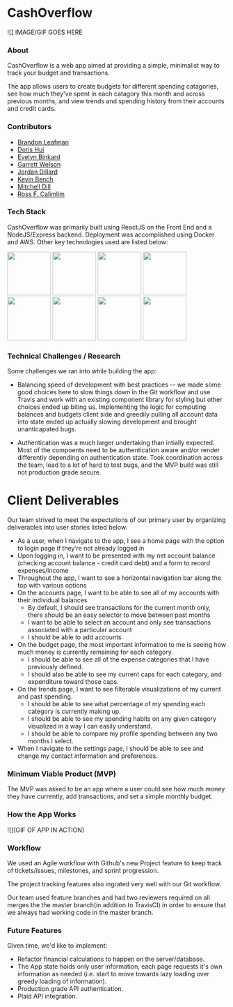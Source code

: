 # CashOverflow

![] IMAGE/GIF GOES HERE

### About

CashOverflow is a web app aimed at providing a simple, minimalist way to track your budget and transactions.

The app allows users to create budgets for different spending catagories, see how much they've spent in each catagory this month and across previous months, and view trends and spending history from their accounts and credit cards.

### Contributors

- [Brandon Leafman](https://github.com/bleafman)
- [Doris Hui](https://github.com/dorishui)
- [Evelyn Binkard](https://github.com/evelynbinkard)
- [Garrett Welson](https://github.com/garrettwelson)
- [Jordan Dillard](https://github.com/Jordielove)
- [Kevin Bench](https://github.com/kbench09)
- [Mitchell Dill](https://github.com/MitchellDill)
- [Ross F. Calimlim](https://github.com/rcalimlim)

### Tech Stack

CashOverflow was primarily built using ReactJS on the Front End and a NodeJS/Express backend. Deployment was accomplished using Docker and AWS. Other key technologies used are listed below:

<img src="https://lh5.googleusercontent.com/rdAoVdYKOCnmtev6t7DJrEY7mG4iYsRPqeTH0Z-OrlsVmiea3q5SMtOGNSa7HzJcyxcIcelTacG5gPNgyBoIviiNcLbohQAicvpldcfM32Klb_ewouDRd67OtYhUAU1CEZB4rBqB" width="100" />
<img src="https://lh6.googleusercontent.com/tKlT8lGB2bTDqSilr_a2y8vaO-QBUdcUIYASnslf-RAKTxUEiEBq-_gTVBP0irIP1ZWNuSvp1fouOJrQBXUr0joVmBZzNyOec4jBpOyVogPZMOYhPH6YQwYOiLdZnfuaDnFel9rn" width="100" />
<img src="https://cdn-media-1.freecodecamp.org/images/1*FDNeKIUeUnf0XdqHmi7nsw.png" width="100">
<img src="https://camo.githubusercontent.com/a3d5d65f55fd84b8401db7336ebe85506f069ca6/68747470733a2f2f6c68352e676f6f676c6575736572636f6e74656e742e636f6d2f707150525779434d75333943553447414552483358493066726932754a7a4d7465495635742d34714147353636494a576458524142784c6a56316a7764567649442d4e76467733555367794d3846584335775f7941696d597a344659316756456d39365964324a515a682d70596c33336c4870624f49372d332d75546978716758315848526b6572" width="100">
<img src="https://miro.medium.com/max/642/1*ReJCeRt3UrdFp65T8mWs1A.png" width="100">
<img src="https://www.docker.com/sites/default/files/d8/styles/role_icon/public/2019-07/Moby-logo.png?itok=sYH_JEaJ" width="100">
<img src="https://upload.wikimedia.org/wikipedia/commons/thumb/9/93/Amazon_Web_Services_Logo.svg/150px-Amazon_Web_Services_Logo.svg.png" width="100">
<img src="https://cloud.mongodb.com/static/images/mdb_logo.svg" width='100'/>
 
### Technical Challenges / Research
 
Some challenges we ran into while building the app:
 
- Balancing speed of development with best practices -- we made some good choices here to slow things down in the Git workflow and use Travis and work with an existing component library for styling but other choices ended up biting us. Implementing the logic for computing balances and budgets client side and greedily pulling all account data into state ended up actually slowing development and brought unanticapated bugs.

- Authentication was a much larger undertaking than intially expected. Most of the compoents need to be authentication aware and/or render differently depending on authentication state. Took coordination across the team, lead to a lot of hard to test bugs, and the MVP build was still not production grade secure.

# Client Deliverables

Our team strived to meet the expectations of our primary user by organizing deliverables into user stories listed below:

- As a user, when I navigate to the app, I see a home page with the option to login page if they’re not already logged in
- Upon logging in, I want to be presented with my net account balance (checking account balance - credit card debt) and a form to record expenses/income
- Throughout the app, I want to see a horizontal navigation bar along the top with various options
- On the accounts page, I want to be able to see all of my accounts with their individual balances
  - By default, I should see transactions for the current month only, there should be an easy selector to move between past months
  - I want to be able to select an account and only see transactions associated with a particular account
  - I should be able to add accounts
- On the budget page, the most important information to me is seeing how much money is currently remaining for each category.
  - I should be able to see all of the expense categories that I have previously defined.
  - I should also be able to see my current caps for each category, and expenditure toward those caps.
- On the trends page, I want to see filterable visualizations of my current and past spending.
  - I should be able to see what percentage of my spending each category is currently making up.
  - I should be able to see my spending habits on any given category visualized in a way I can easily understand.
  - I should be able to compare my profile spending between any two months I select.
- When I navigate to the settings page, I should be able to see and change my contact information and preferences.

### Minimum Viable Product (MVP)

The MVP was asked to be an app where a user could see how much money they have currently, add transactions, and set a simple monthly budget.

### How the App Works

![](GIF OF APP IN ACTION)

### Workflow

We used an Agile workflow with Github's new Project feature to keep track of tickets/issues, milestones, and sprint progression.

The project tracking features also ingrated very well with our Git workflow.

Our team used feature branches and had two reviewers required on all merges the the master branch(in addition to TravisCI) in order to ensure that we always had working code in the master branch.

### Future Features

Given time, we'd like to implement:

- Refactor financial calculations to happen on the server/database.
- The App state holds only user information, each page requests it's own information as needed (i.e. start to move towards lazy loading over greedy loading of information).
- Production grade API authentication.
- Plaid API integration.
